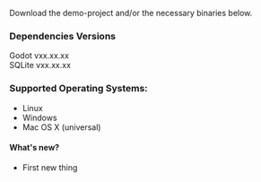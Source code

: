 Download the demo-project and/or the necessary binaries below.

### Dependencies Versions

Godot vxx.xx.xx  
SQLite vxx.xx.xx

### Supported Operating Systems:
- Linux
- Windows
- Mac OS X (universal)

#### What's new?
- First new thing
